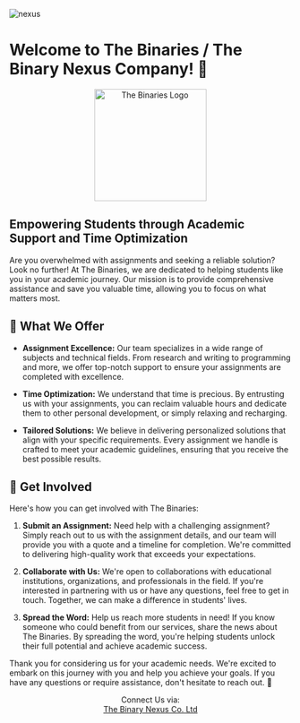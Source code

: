 ![nexus](https://github.com/The-Binaries/.github/assets/115852972/6fb3a991-cd9f-4518-bd44-d28cdf5f7dca)

# Welcome to The Binaries / The Binary Nexus Company! 🎉

<p align="center">
  <img src="https://github.com/The-Binaries/.github/assets/115852972/7ce1830e-6a74-4d79-9da3-ac5cb99e722c" alt="The Binaries Logo" width="200" height="200" >
</p>


## Empowering Students through Academic Support and Time Optimization

Are you overwhelmed with assignments and seeking a reliable solution? Look no further! At The Binaries, we are dedicated to helping students like you in your academic journey. Our mission is to provide comprehensive assistance and save you valuable time, allowing you to focus on what matters most.

## 🌟 What We Offer

- **Assignment Excellence:** Our team specializes in a wide range of subjects and technical fields. From research and writing to programming and more, we offer top-notch support to ensure your assignments are completed with excellence.

- **Time Optimization:** We understand that time is precious. By entrusting us with your assignments, you can reclaim valuable hours and dedicate them to other personal development, or simply relaxing and recharging.

- **Tailored Solutions:** We believe in delivering personalized solutions that align with your specific requirements. Every assignment we handle is crafted to meet your academic guidelines, ensuring that you receive the best possible results.

## 🙌 Get Involved

Here's how you can get involved with The Binaries:

1. **Submit an Assignment:** Need help with a challenging assignment? Simply reach out to us with the assignment details, and our team will provide you with a quote and a timeline for completion. We're committed to delivering high-quality work that exceeds your expectations.

2. **Collaborate with Us:** We're open to collaborations with educational institutions, organizations, and professionals in the field. If you're interested in partnering with us or have any questions, feel free to get in touch. Together, we can make a difference in students' lives.

3. **Spread the Word:** Help us reach more students in need! If you know someone who could benefit from our services, share the news about The Binaries. By spreading the word, you're helping students unlock their full potential and achieve academic success.

Thank you for considering us for your academic needs. We're excited to embark on this journey with you and help you achieve your goals. If you have any questions or require assistance, don't hesitate to reach out. 🚀
<div align='center'>Connect Us via:</div>
<div align='center'>
  <a href="https://www.facebook.com/profile.php?id=100093881001044">The Binary Nexus Co. Ltd</a>
  </div>
